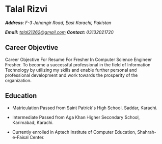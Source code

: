 # Talal Rizvi

***Address**: F-3 Jehangir Road, East Karachi, Pakistan*

***Email:** talal21262@gmail.com **Contact:** 03132021720*

## Career Objevtive

Career Objective For Resume For Fresher In Computer Science Engineer Fresher. To become a successful professional in the field of Information Technology by utilizing my skills and enable further personal and professional development and work towards the prosperity of the organization.

## Education 

- Matriculation Passed from Saint Patrick's High School, Saddar, Karachi.

- Intermediate Passed from Aga Khan Higher Secondary School, Karimabad, Karachi.

- Currently enrolled in Aptech Institute of Computer Education, Shahrah-e-Faisal Center.
